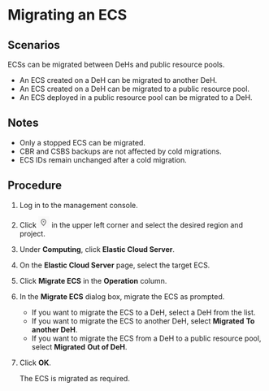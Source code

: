 # Migrating an ECS<a name="EN-US_TOPIC_0133365988"></a>

## Scenarios<a name="section17761164816565"></a>

ECSs can be migrated between DeHs and public resource pools.

-   An ECS created on a DeH can be migrated to another DeH.
-   An ECS created on a DeH can be migrated to a public resource pool.
-   An ECS deployed in a public resource pool can be migrated to a DeH.

## Notes<a name="section1213835718599"></a>

-   Only a stopped ECS can be migrated.
-   CBR and CSBS backups are not affected by cold migrations.
-   ECS IDs remain unchanged after a cold migration.

## Procedure<a name="section12638144614015"></a>

1.  Log in to the management console.
2.  Click  ![](figures/icon-region-0.png)  in the upper left corner and select the desired region and project.
3.  Under  **Computing**, click  **Elastic Cloud Server**.
4.  On the  **Elastic Cloud Server**  page, select the target ECS.
5.  Click  **Migrate ECS**  in the  **Operation**  column.
6.  In the  **Migrate ECS**  dialog box, migrate the ECS as prompted.
    -   If you want to migrate the ECS to a DeH, select a DeH from the list.
    -   If you want to migrate the ECS to another DeH, select  **Migrated** **To another DeH**.
    -   If you want to migrate the ECS from a DeH to a public resource pool, select  **Migrated** **Out of DeH**.

7.  Click  **OK**.

    The ECS is migrated as required.



